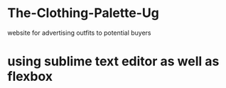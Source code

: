 # The-Clothing-Palette-Ug
website for advertising outfits to potential buyers
#  using sublime text editor as well as flexbox
